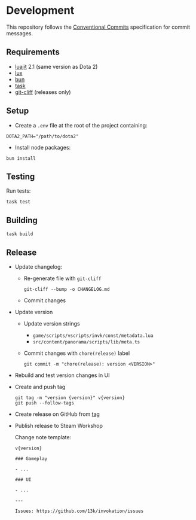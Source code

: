 # Development

This repository follows the [Conventional Commits](https://www.conventionalcommits.org/en/v1.0.0/)
specification for commit messages.

## Requirements

- [luajit](https://luajit.org) 2.1 (same version as Dota 2)
- [lux](https://nvim-neorocks.github.io)
- [bun](https://bun.com)
- [task](https://taskfile.dev)
- [git-cliff](https://git-cliff.org) (releases only)

## Setup

- Create a `.env` file at the root of the project containing:

```shell
DOTA2_PATH="/path/to/dota2"
```

- Install node packages:

```shell
bun install
```

## Testing

Run tests:

```shell
task test
```

## Building

```shell
task build
```

## Release

- Update changelog:

  - Re-generate file with `git-cliff`

    ```shell
    git-cliff --bump -o CHANGELOG.md
    ```

  - Commit changes

- Update version

  - Update version strings

    - `game/scripts/vscripts/invk/const/metadata.lua`
    - `src/content/panorama/scripts/lib/meta.ts`

  - Commit changes with `chore(release)` label

    ```shell
    git commit -m "chore(release): version <VERSION>"
    ```

- Rebuild and test version changes in UI

- Create and push tag

  ```shell
  git tag -m "version {version}" v{version}
  git push --follow-tags
  ```

- Create release on GitHub from [tag](https://github.com/13k/invokation/tags)

- Publish release to Steam Workshop

  Change note template:

  ```plaintext
  v{version}

  ### Gameplay

  - ...

  ### UI

  - ...

  ---

  Issues: https://github.com/13k/invokation/issues
  ```
